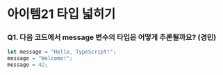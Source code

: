 # 아이템21 타입 넓히기

### Q1. 다음 코드에서 message 변수의 타입은 어떻게 추론될까요? (경민)

```ts
let message = "Hello, TypeScript!";
message = "Welcome!";
message = 42;
```
